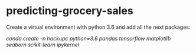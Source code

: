 # predicting-grocery-sales
Create a virtual environment with python 3.6 and add all the next packages:

*conda create -n hackupc python=3.6 pandas tensorflow matplotlib seaborn scikit-learn ipykernel*

